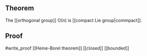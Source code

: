 ## Theorem
The [[orthogonal group]] $\text{O}(n)$ is [[compact Lie group|commpact]].
## Proof
#write_proof 
[[Heine-Borel theorem]] [[closed]] [[bounded]]